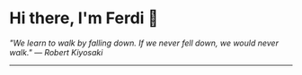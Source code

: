 <h1>Hi there, I'm Ferdi 👋</h1>

<p><em>
  "We learn to walk by falling down. If we never fell down, we would never walk." — Robert Kiyosaki
</em></p>

---
